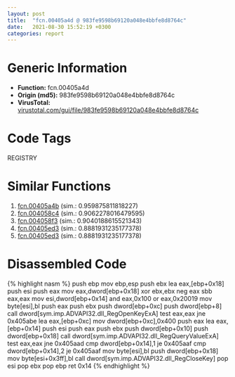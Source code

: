 ```yaml
---
layout: post
title:  "fcn.00405a4d @ 983fe9598b69120a048e4bbfe8d8764c"
date:   2021-08-30 15:52:19 +0300
categories: report
---
```


# Generic Information
- **Function:** fcn.00405a4d
- **Origin (md5):** 983fe9598b69120a048e4bbfe8d8764c
- **VirusTotal:** [virustotal.com/gui/file/983fe9598b69120a048e4bbfe8d8764c][virustotal_ref]

# Code Tags
<span class="tag" id="REGISTRY">REGISTRY</span>


# Similar Functions

1. [fcn.00405a4b][similar_1_ref] (sim.: 0.959875811818227)
2. [fcn.004058c4][similar_2_ref] (sim.: 0.9062278016479595)
3. [fcn.004058f3][similar_3_ref] (sim.: 0.9040188615521343)
4. [fcn.00405ed3][similar_4_ref] (sim.: 0.8881931235177378)
5. [fcn.00405ed3][similar_5_ref] (sim.: 0.8881931235177378)


# Disassembled Code

{% highlight nasm %}
push ebp
mov ebp,esp
push ebx
lea eax,[ebp+0x18]
push esi
push eax
mov eax,dword[ebp+0x18]
xor ebx,ebx
neg eax
sbb eax,eax
mov esi,dword[ebp+0x14]
and eax,0x100
or eax,0x20019
mov byte[esi],bl
push eax
push ebx
push dword[ebp+0xc]
push dword[ebp+8]
call dword[sym.imp.ADVAPI32.dll_RegOpenKeyExA]
test eax,eax
jne 0x405abe
lea eax,[ebp+0xc]
mov dword[ebp+0xc],0x400
push eax
lea eax,[ebp+0x14]
push esi
push eax
push ebx
push dword[ebp+0x10]
push dword[ebp+0x18]
call dword[sym.imp.ADVAPI32.dll_RegQueryValueExA]
test eax,eax
jne 0x405aad
cmp dword[ebp+0x14],1
je 0x405aaf
cmp dword[ebp+0x14],2
je 0x405aaf
mov byte[esi],bl
push dword[ebp+0x18]
mov byte[esi+0x3ff],bl
call dword[sym.imp.ADVAPI32.dll_RegCloseKey]
pop esi
pop ebx
pop ebp
ret 0x14
{% endhighlight %}


[similar_1_ref]: /report/fcn.00405a4b@0c82eefbb8a4714538e49f74fe0058a6
[similar_2_ref]: /report/fcn.004058c4@88c77a55c813a535f04a021f665ec5b4
[similar_3_ref]: /report/fcn.004058f3@8cfdb0713f3b8f9b0a5ef775f40cf182
[similar_4_ref]: /report/fcn.00405ed3@59b1876779e3211327c1a96e7e2c12c4
[similar_5_ref]: /report/fcn.00405ed3@fc08a944a357dc216338592f13f65b60
[virustotal_ref]: https://www.virustotal.com/gui/file/983fe9598b69120a048e4bbfe8d8764c